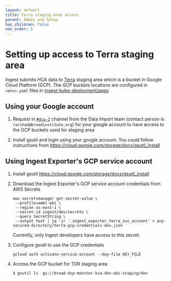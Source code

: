```yaml
---
layout: default
title: Terra staging area access
parent: Admin and Setup
has_children: false
nav_order: 5
---
```



# Setting up access to Terra staging area

Ingest submits HCA data to [Terra](https://terra.bio/) staging area which is a bucket in Google Cloud Platform (GCP). The GCP buckets locations are configured in `<env>.yaml` files in [ingest-kube-deployment/apps](https://github.com/ebi-ait/ingest-kube-deployment/tree/master/apps)  
   
## Using your Google account
1. Request in [`#dcp-2`](https://humancellatlas.slack.com/archives/C01360XN04S) channel from the Data Import team (contact person is `rarshad@broadinstitute.org`) for your google account to have access to the GCP buckets used for staging area

1. Install gsutil and login using your google account. You could follow instructions from https://cloud.google.com/storage/docs/gsutil_install

## Using Ingest Exporter's GCP service account
1. Install gsutil https://cloud.google.com/storage/docs/gsutil_install

1. Download the Ingest Exporter's GCP service account credentials from AWS Secrets
   ```
   aws secretsmanager get-secret-value \
    --profile=embl-ebi \
    --region us-east-1 \
    --secret-id ingest/dev/secrets \
    --query SecretString \
    --output text | jq -jr '.ingest_exporter_terra_svc_account' > any-secured-directory/terra-gcp-credentials-dev.json
   ```
   
   Currently, only Ingest developers have access to this secret.
   
1. Configure gsutil to use the GCP credentials
   ```
   gcloud auth activate-service-account --key-file KEY_FILE
   ```
1. Access the GCP bucket for TDR staging area
   ```
   $ gsutil ls  gs://broad-dsp-monster-hca-dev-ebi-staging/dev 
   ```